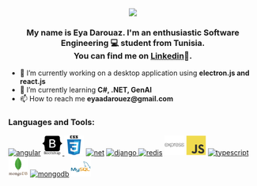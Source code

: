 <div align="center">
<img src="https://readme-typing-svg.demolab.com?font=Fira+Code&weight=500&size=30&pause=1000&color=2FA4D7&center=true&repeat=false&random=false&width=435&lines=Hi+there+!;Welcome+to+my+Github." align="center">
</div>
<h3 align="center">My name is Eya Darouaz. I'm an enthusiastic Software Engineering 💻 student from Tunisia.<br> You can find me on <a href="https://www.linkedin.com/in/eya-darouaz/">Linkedin</a>🔗.</h3>

<ul>
    <li>🔭 I’m currently working on a desktop application using <strong>electron.js and react.js</strong></li>
		<li>🌱 I’m currently learning <strong>C#, .NET, GenAI</strong></li>
		<li>📫 How to reach me <strong>eyaadarouez@gmail.com</strong></li>
</ul>

<h3 align="left">Languages and Tools:</h3>
<p align="left"> <a href="https://angular.io" target="_blank"><img src="https://angular.io/assets/images/logos/angular/angular.svg" alt="angular" width="40" height="40"/></a> <a href="https://getbootstrap.com" target="_blank"><img src="https://raw.githubusercontent.com/devicons/devicon/master/icons/bootstrap/bootstrap-plain-wordmark.svg" alt="bootstrap" width="40" height="40"/></a><a href="https://www.w3schools.com/css/" target="_blank"> <img src="https://raw.githubusercontent.com/devicons/devicon/master/icons/css3/css3-original-wordmark.svg" alt="css3" width="40" height="40"/></a> <a href="https://dotnet.microsoft.com/" target="_blank"> <img src="https://upload.wikimedia.org/wikipedia/commons/7/7d/Microsoft_.NET_logo.svg" alt="net" width="40" height="40"/></a> <a href="https://www.djangoproject.com/" target="_blank"> <img src="https://1000logos.net/wp-content/uploads/2020/08/Django-Logo.png" alt="django" width="40" height="40"/></a><a href="https://redis.io" target="_blank"> <img src="https://dwglogo.com/wp-content/uploads/2017/12/1100px_Redis_Logo_01.png" alt="redis" width="40" height="40"/></a> <a href="https://expressjs.com" target="_blank"> <img src="https://raw.githubusercontent.com/devicons/devicon/master/icons/express/express-original-wordmark.svg" alt="express" width="40" height="40"/></a> <a href="https://developer.mozilla.org/en-US/docs/Web/JavaScript" target="_blank"><img src="https://raw.githubusercontent.com/devicons/devicon/master/icons/javascript/javascript-original.svg" alt="javascript" width="40" height="40"/></a> <a href="https://www.typescriptlang.org/" target="_blank"><img src="https://upload.wikimedia.org/wikipedia/commons/thumb/4/4c/Typescript_logo_2020.svg/2048px-Typescript_logo_2020.svg.png" alt="typescript" width="40" height="40"/></a> <a href="https://www.mongodb.com/" target="_blank"><img src="https://raw.githubusercontent.com/devicons/devicon/master/icons/mongodb/mongodb-original-wordmark.svg" alt="mongodb" width="40" height="40"/></a> <a href="https://nestjs.com/" target="_blank"><img src="https://docs.nestjs.com/assets/logo-small.svg" alt="mongodb" width="40" height="40"/></a> <a href="https://www.mysql.com/" target="_blank"> <img src="https://raw.githubusercontent.com/devicons/devicon/master/icons/mysql/mysql-original-wordmark.svg" alt="mysql" width="40" height="40"/> </a> </p>

